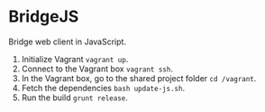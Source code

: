 BridgeJS
========

Bridge web client in JavaScript.

1. Initialize Vagrant `vagrant up`.
2. Connect to the Vagrant box `vagrant ssh`.
3. In the Vagrant box, go to the shared project folder `cd /vagrant`.
4. Fetch the dependencies `bash update-js.sh`.
5. Run the build `grunt release`.
